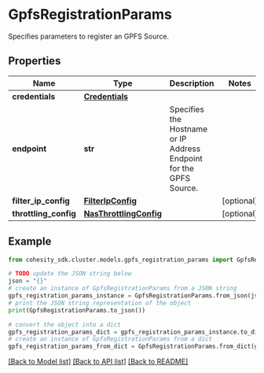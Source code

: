 # GpfsRegistrationParams

Specifies parameters to register an GPFS Source.

## Properties

Name | Type | Description | Notes
------------ | ------------- | ------------- | -------------
**credentials** | [**Credentials**](Credentials.md) |  | 
**endpoint** | **str** | Specifies the Hostname or IP Address Endpoint for the GPFS Source. | 
**filter_ip_config** | [**FilterIpConfig**](FilterIpConfig.md) |  | [optional] 
**throttling_config** | [**NasThrottlingConfig**](NasThrottlingConfig.md) |  | [optional] 

## Example

```python
from cohesity_sdk.cluster.models.gpfs_registration_params import GpfsRegistrationParams

# TODO update the JSON string below
json = "{}"
# create an instance of GpfsRegistrationParams from a JSON string
gpfs_registration_params_instance = GpfsRegistrationParams.from_json(json)
# print the JSON string representation of the object
print(GpfsRegistrationParams.to_json())

# convert the object into a dict
gpfs_registration_params_dict = gpfs_registration_params_instance.to_dict()
# create an instance of GpfsRegistrationParams from a dict
gpfs_registration_params_from_dict = GpfsRegistrationParams.from_dict(gpfs_registration_params_dict)
```
[[Back to Model list]](../README.md#documentation-for-models) [[Back to API list]](../README.md#documentation-for-api-endpoints) [[Back to README]](../README.md)


